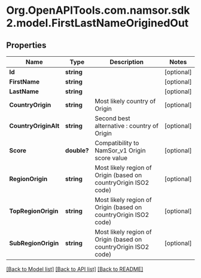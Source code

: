 # Org.OpenAPITools.com.namsor.sdk2.model.FirstLastNameOriginedOut
## Properties

Name | Type | Description | Notes
------------ | ------------- | ------------- | -------------
**Id** | **string** |  | [optional] 
**FirstName** | **string** |  | [optional] 
**LastName** | **string** |  | [optional] 
**CountryOrigin** | **string** | Most likely country of Origin | [optional] 
**CountryOriginAlt** | **string** | Second best alternative : country of Origin | [optional] 
**Score** | **double?** | Compatibility to NamSor_v1 Origin score value | [optional] 
**RegionOrigin** | **string** | Most likely region of Origin (based on countryOrigin ISO2 code) | [optional] 
**TopRegionOrigin** | **string** | Most likely region of Origin (based on countryOrigin ISO2 code) | [optional] 
**SubRegionOrigin** | **string** | Most likely region of Origin (based on countryOrigin ISO2 code) | [optional] 

[[Back to Model list]](../README.md#documentation-for-models) [[Back to API list]](../README.md#documentation-for-api-endpoints) [[Back to README]](../README.md)


